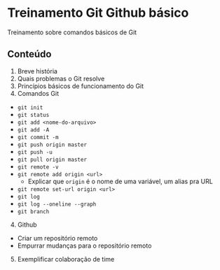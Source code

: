 # Treinamento Git Github básico
Treinamento sobre comandos básicos de Git

## Conteúdo
1. Breve história
2. Quais problemas o Git resolve 
3. Princípios básicos de funcionamento do Git
3. Comandos Git

  - `git init`
  - `git status`
  - `git add <nome-do-arquivo>`
  - `git add -A`
  - `git commit -m `
  - `git push origin master`
  - `git push -u`
  - `git pull origin master`
  - `git remote -v`
  - `git remote add origin <url>`
    - Explicar que `origin` é o nome de uma variável, um alias pra URL
  - `git remote set-url origin <url>`
  - `git log`
  - `git log --oneline --graph`
  - `git branch`
4. Github

  - Criar um repositório remoto
  - Empurrar mudanças para o repositório remoto
5. Exemplificar colaboração de time

